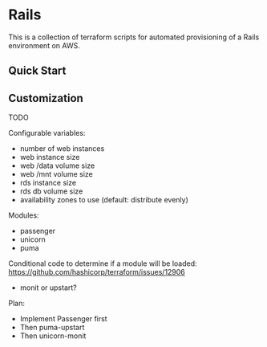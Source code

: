 # Rails

This is a collection of terraform scripts for automated provisioning of a Rails environment on AWS.

## Quick Start

## Customization

TODO

Configurable variables:
- number of web instances
- web instance size
- web /data volume size
- web /mnt volume size
- rds instance size
- rds db volume size
- availability zones to use (default: distribute evenly)

Modules:
- passenger
- unicorn
- puma

Conditional code to determine if a module will be loaded:
https://github.com/hashicorp/terraform/issues/12906

- monit or upstart?

Plan:
- Implement Passenger first
- Then puma-upstart
- Then unicorn-monit
